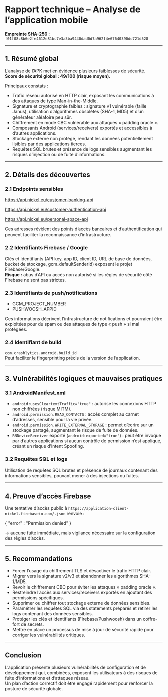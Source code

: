 # Rapport technique – Analyse de l’application mobile

**Empreinte SHA-256 :**  
`f01f08c8b6e2fe4612e81bc7e3a3ba9440dad0d7a962f4e67640390dd721d528`

---

## 1. Résumé global
L’analyse de l’APK met en évidence plusieurs faiblesses de sécurité.  
**Score de sécurité global : 49/100 (risque moyen).**

Principaux constats :  
- Trafic réseau autorisé en HTTP clair, exposant les communications à des attaques de type Man-in-the-Middle.  
- Signature et cryptographie faibles : signature v1 vulnérable (faille Janus), utilisation d’algorithmes obsolètes (SHA-1, MD5) et d’un générateur aléatoire peu sûr.  
- Chiffrement en mode CBC vulnérable aux attaques « padding oracle ».  
- Composants Android (services/receivers) exportés et accessibles à d’autres applications.  
- Stockage externe non protégé, rendant les données potentiellement lisibles par des applications tierces.  
- Requêtes SQL brutes et présence de logs sensibles augmentant les risques d’injection ou de fuite d’informations.

---

## 2. Détails des découvertes

### 2.1 Endpoints sensibles
https://api.nickel.eu/customer-banking-api

https://api.nickel.eu/customer-authentication-api

https://api.nickel.eu/personal-space-api

Ces adresses révèlent des points d’accès bancaires et d’authentification qui peuvent faciliter la reconnaissance d’infrastructure.

### 2.2 Identifiants Firebase / Google
Clés et identifiants (API key, app ID, client ID, URL de base de données, bucket de stockage, gcm_defaultSenderId) exposent le projet Firebase/Google.  
**Risque :** abus d’API ou accès non autorisé si les règles de sécurité côté Firebase ne sont pas strictes.

### 2.3 Identifiants de push/notifications
- GCM_PROJECT_NUMBER  
- PUSHWOOSH_APPID  

Ces informations décrivent l’infrastructure de notifications et pourraient être exploitées pour du spam ou des attaques de type « push » si mal protégées.

### 2.4 Identifiant de build
`com.crashlytics.android.build_id`  
Peut faciliter le fingerprinting précis de la version de l’application.

---

## 3. Vulnérabilités logiques et mauvaises pratiques

### 3.1 AndroidManifest.xml
- `android:usesCleartextTraffic="true"` : autorise les connexions HTTP non chiffrées (risque MITM).  
- `android.permission.READ_CONTACTS` : accès complet au carnet d’adresses, sensible pour la vie privée.  
- `android.permission.WRITE_EXTERNAL_STORAGE` : permet d’écrire sur un stockage partagé, augmentant le risque de fuite de données.  
- `RNDeviceReceiver` exporté (`android:exported="true"`) : peut être invoqué par d’autres applications si aucun contrôle de permission n’est appliqué, créant un risque d’Intent Spoofing.

### 3.2 Requêtes SQL et logs
Utilisation de requêtes SQL brutes et présence de journaux contenant des informations sensibles, pouvant mener à des injections ou fuites.

---

## 4. Preuve d’accès Firebase
Une tentative d’accès public à `https://application-client-nickel.firebaseio.com/.json` renvoie :

{ "error" : "Permission denied" }

→ aucune fuite immédiate, mais vigilance nécessaire sur la configuration des règles d’accès.

---

## 5. Recommandations
- Forcer l’usage du chiffrement TLS et désactiver le trafic HTTP clair.  
- Migrer vers la signature v2/v3 et abandonner les algorithmes SHA-1/MD5.  
- Revoir le chiffrement CBC pour éviter les attaques « padding oracle ».  
- Restreindre l’accès aux services/receivers exportés en ajoutant des permissions spécifiques.  
- Supprimer ou chiffrer tout stockage externe de données sensibles.  
- Paramétrer les requêtes SQL via des statements préparés et retirer les logs contenant des données sensibles.  
- Protéger les clés et identifiants (Firebase/Pushwoosh) dans un coffre-fort de secrets.  
- Mettre en place un processus de mise à jour de sécurité rapide pour corriger les vulnérabilités critiques.

---

## Conclusion
L’application présente plusieurs vulnérabilités de configuration et de développement qui, combinées, exposent les utilisateurs à des risques de fuite d’informations et d’attaques réseau.  
Un plan d’action correctif doit être engagé rapidement pour renforcer la posture de sécurité globale.
